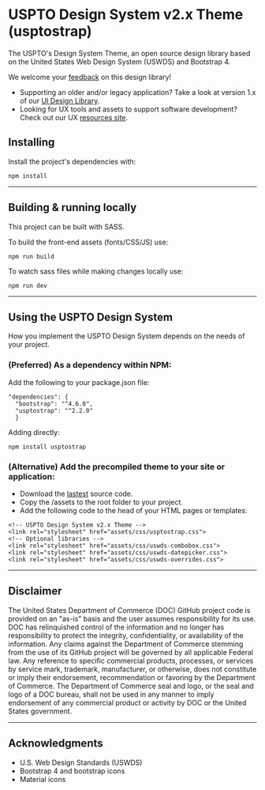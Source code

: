 # USPTO Design System v2.x Theme (usptostrap)
The USPTO's Design System Theme, an open source design library based on the United States Web Design System (USWDS) and Bootstrap 4.

We welcome your [feedback](https://github.com/USPTO/USPTO-DS-Theme/issues) on this design library!

- Supporting an older and/or legacy application? Take a look at version 1.x of our [UI Design Library](https://github.com/USPTO/designpatterns).
- Looking for UX tools and assets to support software development? Check out our UX [resources site](https://github.com/USPTO/USPTO-DS-for-Designers).

## Installing
Install the project's dependencies with:
```
npm install

```
----

## Building & running locally
This project can be built with SASS.

To build the front-end assets (fonts/CSS/JS) use:
```
npm run build
```

To watch sass files while making changes locally use:
```
npm run dev
```
----

## Using the USPTO Design System

How you implement the USPTO Design System depends on the needs of your project.

### (Preferred) As a dependency within NPM:
Add the following to your package.json file:
```
"dependencies": {
  "bootstrap": "^4.6.0",
  "usptostrap": "^2.2.0"
  }
```
Adding directly:
```
npm install usptostrap
```

### (Alternative) Add the precompiled theme to your site or application:

- Download the [lastest](https://github.com/USPTO/USPTO-DS-Theme/archive/master.zip) source code.
- Copy the /assets to the root folder to your project.
- Add the following code to the head of your HTML pages or templates:

```
<!-- USPTO Design System v2.x Theme -->
<link rel="stylesheet" href="assets/css/usptostrap.css">
<!-- Optional libraries -->
<link rel="stylesheet" href="assets/css/uswds-combobox.css">
<link rel="stylesheet" href="assets/css/uswds-datepicker.css">
<link rel="stylesheet" href="assets/css/uswds-overrides.css">
```

----

## Disclaimer

The United States Department of Commerce (DOC) GitHub project code is provided on an "as-is" basis and the user assumes responsibility for its use. DOC has relinquished control of the information and no longer has responsibility to protect the integrity, confidentiality, or availability of the information. Any claims against the Department of Commerce stemming from the use of its GitHub project will be governed by all applicable Federal law. Any reference to specific commercial products, processes, or services by service mark, trademark, manufacturer, or otherwise, does not constitute or imply their endorsement, recommendation or favoring by the Department of Commerce. The Department of Commerce seal and logo, or the seal and logo of a DOC bureau, shall not be used in any manner to imply endorsement of any commercial product or activity by DOC or the United States government.

----

## Acknowledgments

* U.S. Web Design Standards (USWDS)
* Bootstrap 4 and bootstrap icons
* Material icons
